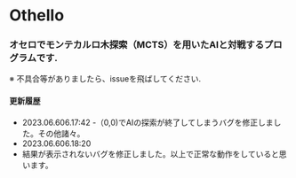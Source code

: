 # Othello
### オセロでモンテカルロ木探索（MCTS）を用いたAIと対戦するプログラムです.
※ 不具合等がありましたら、issueを飛ばしてください.

#### 更新履歴
- 2023.06.606.17:42
 -（0,0)でAIの探索が終了してしまうバグを修正しました。その他諸々。
- 2023.06.606.18:20
 - 結果が表示されないバグを修正しました。以上で正常な動作をしていると思います。

